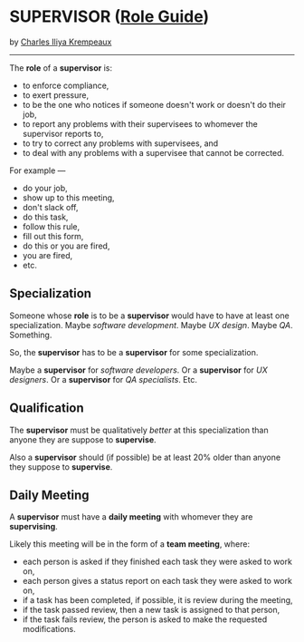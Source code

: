 # SUPERVISOR ([Role Guide](../../README.md))

by [Charles Iliya Krempeaux](http://changelog.ca/)

---

The **role** of a **supervisor** is:

* to enforce compliance,
* to exert pressure,
* to be the one who notices if someone doesn't work or doesn't do their job,
* to report any problems with their supervisees to whomever the supervisor reports to,
* to try to correct any problems with supervisees, and
* to deal with any problems with a supervisee that cannot be corrected.

For example —

* do your job,
* show up to this meeting,
* don't slack off,
* do this task,
* follow this rule,
* fill out this form,
* do this or you are fired,
* you are fired,
* etc.

## Specialization

Someone whose **role** is to be a **supervisor** would have to have at least one specialization.
Maybe _software development_.
Maybe _UX design_.
Maybe _QA_.
Something.

So, the **supervisor** has to be a **supervisor** for some specialization.

Maybe a **supervisor** for _software developers_.
Or a **supervisor** for _UX designers_.
Or a **supervisor** for _QA specialists_.
Etc.

## Qualification

The **supervisor** must be qualitatively _better_ at this specialization than anyone they are suppose to **supervise**.

Also a **supervisor** should (if possible) be at least 20% older than anyone they suppose to **supervise**.

## Daily Meeting

A **supervisor** must have a **daily meeting** with whomever they are **supervising**.

Likely this meeting will be in the form of a **team meeting**,
where:

* each person is asked if they finished each task they were asked to work on,
* each person gives a status report on each task they were asked to work on,
* if a task has been completed, if possible, it is review during the meeting,
* if the task passed review, then a new task is assigned to that person,
* if the task fails review, the person is asked to make the requested modifications.

